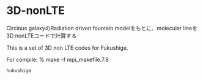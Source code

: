 # 3D-nonLTE
Circinus galaxyのRadiation driven fountain modelをもとに、molecular lineを3D nonLTEコードで計算する 

This is a set of 3D non LTE codes for Fukushige.

For compile: % make -f mpi_makefile.7.8


    hukushige
